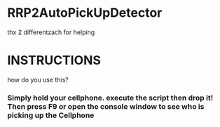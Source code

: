 # RRP2AutoPickUpDetector
thx 2 differentzach for helping

# INSTRUCTIONS

how do you use this?

### Simply hold your cellphone. execute the script then drop it! Then press F9 or open the console window to see who is picking up the Cellphone
